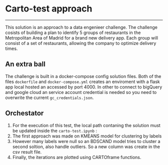 # Carto-test approach
--------------------
This solution is an approach to a data engenieer challenge. The challenge cosists of  building a plan to identify 
5 groups of restaurants in the Metropolitan Area of Madrid for a brand new delivery app. Each group will consist 
of a set of restaurants, allowing the company to optimize delivery times.

## An extra ball

The challenge is built in a docker-compose config solution files. Both of the files `dockerfile` and `docker-compose.yml` 
creates an enviroment with a flask app local hosted an accessed by port 4000. In other to connect to bigQuery and google cloud 
an service account credential is needed so you need to overwrite the current `gc_credentials.json`. 

## Orchestator

1. For the execution of this test, the local path contaning the solution must be updated inside the `carto-test.ipynb` :
2. The first approach was made on KMEANS model for clustering by labels
3. However many labels were null so an BDSCAND model tries to cluster a second soltion, also handle outliers. So a new column was create in the csv result file. 
4. Finally, the iterations are plotted using CARTOframe functions. 

